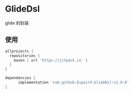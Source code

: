 # GlideDsl
glide 的封装

## 使用

```gradle
allprojects {
  repositories {
    maven { url 'https://jitpack.io' }
  }
}

dependencies {
      implementation 'com.github.EspoirX:GlideDsl:v1.0.0'
}
```
